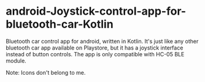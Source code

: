 # android-Joystick-control-app-for-bluetooth-car-Kotlin

Bluetooth car control app for android, written in Kotlin.
It's just like any other bluetooth car app available on Playstore, but it has a joystick interface instead of button controls.
The app is only compatible with HC-05 BLE module.

Note: Icons don't belong to me.
